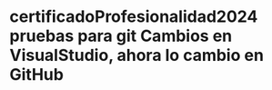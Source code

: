 # certificadoProfesionalidad2024 pruebas para git Cambios en VisualStudio, ahora lo cambio en GitHub
